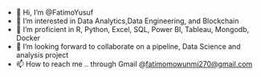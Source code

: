 - 👋 Hi, I’m @FatimoYusuf
- 👀 I’m interested in Data Analytics,Data Engineering, and Blockchain
- 🌱 I’m proficient in R, Python, Excel, SQL, Power BI, Tableau, Mongodb, Docker
- 💞️ I’m looking forward to collaborate on a pipeline, Data Science and analysis project
- 📫 How to reach me .. through Gmail @fatimomowunmi270@gmail.com

<!---
FatimoYusuf/FatimoYusuf is a ✨ special ✨ repository because its `README.md` (this file) appears on your GitHub profile.
You can click the Preview link to take a look at your changes.
--->
